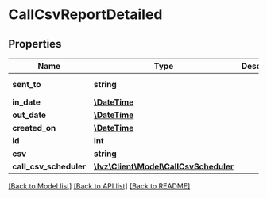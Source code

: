 # CallCsvReportDetailed

## Properties
Name | Type | Description | Notes
------------ | ------------- | ------------- | -------------
**sent_to** | **string** |  | [default to '']
**in_date** | [**\DateTime**](\DateTime.md) |  | 
**out_date** | [**\DateTime**](\DateTime.md) |  | 
**created_on** | [**\DateTime**](\DateTime.md) |  | 
**id** | **int** |  | [optional] 
**csv** | **string** |  | [optional] 
**call_csv_scheduler** | [**\Ivz\Client\Model\CallCsvScheduler**](CallCsvScheduler.md) |  | [optional] 

[[Back to Model list]](../README.md#documentation-for-models) [[Back to API list]](../README.md#documentation-for-api-endpoints) [[Back to README]](../README.md)


